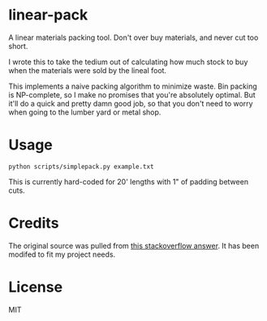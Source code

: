 # linear-pack

A linear materials packing tool. Don't over buy materials, and never cut too short.

I wrote this to take the tedium out of calculating how much stock to
buy when the materials were sold by the lineal foot.

This implements a naive packing algorithm to minimize waste. Bin
packing is NP-complete, so I make no promises that you're absolutely
optimal. But it'll do a quick and pretty damn good job, so that you
don't need to worry when going to the lumber yard or metal shop.

# Usage

```
python scripts/simplepack.py example.txt
```

This is currently hard-coded for 20' lengths with 1" of padding between
cuts.

# Credits

The original source was pulled from [this stackoverflow
answer](http://stackoverflow.com/questions/7392143/python-implementations-of-packing-algorithm). It
has been modifed to fit my project needs.

# License

MIT
